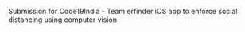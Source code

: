 Submission for Code19India - Team erfinder
iOS app to enforce social distancing using computer vision
